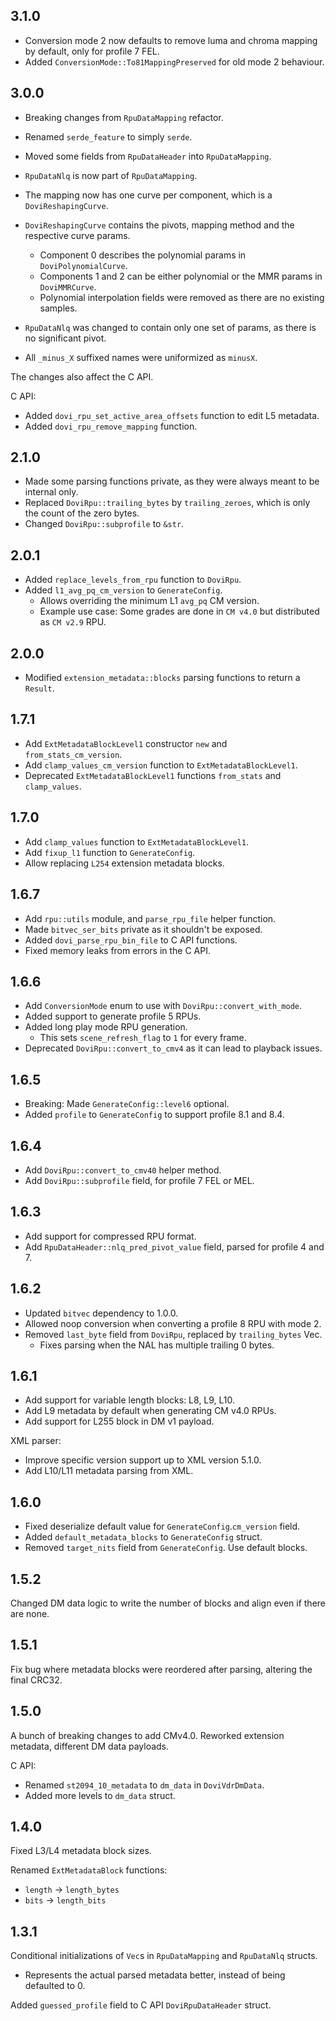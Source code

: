 ## 3.1.0
- Conversion mode 2 now defaults to remove luma and chroma mapping by default, only for profile 7 FEL.
- Added `ConversionMode::To81MappingPreserved` for old mode 2 behaviour.

## 3.0.0
- Breaking changes from `RpuDataMapping` refactor.
- Renamed `serde_feature` to simply `serde`.

- Moved some fields from `RpuDataHeader` into `RpuDataMapping`.
- `RpuDataNlq` is now part of `RpuDataMapping`.

- The mapping now has one curve per component, which is a `DoviReshapingCurve`.
- `DoviReshapingCurve` contains the pivots, mapping method and the respective curve params.
    - Component 0 describes the polynomial params in `DoviPolynomialCurve`.
    - Components 1 and 2 can be either polynomial or the MMR params in `DoviMMRCurve`.
    - Polynomial interpolation fields were removed as there are no existing samples.

- `RpuDataNlq` was changed to contain only one set of params, as there is no significant pivot.
- All `_minus_X` suffixed names were uniformized as `minusX`.

The changes also affect the C API.

C API:
- Added `dovi_rpu_set_active_area_offsets` function to edit L5 metadata.  
- Added `dovi_rpu_remove_mapping` function.


## 2.1.0
- Made some parsing functions private, as they were always meant to be internal only.
- Replaced `DoviRpu::trailing_bytes` by `trailing_zeroes`, which is only the count of the zero bytes.
- Changed `DoviRpu::subprofile` to `&str`.

## 2.0.1
- Added `replace_levels_from_rpu` function to `DoviRpu`.
- Added `l1_avg_pq_cm_version` to `GenerateConfig`.
    - Allows overriding the minimum L1 `avg_pq` CM version.
    - Example use case: Some grades are done in `CM v4.0` but distributed as `CM v2.9` RPU.

## 2.0.0
- Modified `extension_metadata::blocks` parsing functions to return a `Result`.

## 1.7.1
- Add `ExtMetadataBlockLevel1` constructor `new` and `from_stats_cm_version`.
- Add `clamp_values_cm_version` function to `ExtMetadataBlockLevel1`.
- Deprecated `ExtMetadataBlockLevel1` functions `from_stats` and `clamp_values`.

## 1.7.0
- Add `clamp_values` function to `ExtMetadataBlockLevel1`.
- Add `fixup_l1` function to `GenerateConfig`.
- Allow replacing `L254` extension metadata blocks.

## 1.6.7

- Add `rpu::utils` module, and `parse_rpu_file` helper function.
- Made `bitvec_ser_bits` private as it shouldn't be exposed.
- Added `dovi_parse_rpu_bin_file` to C API functions.
- Fixed memory leaks from errors in the C API.

## 1.6.6

- Add `ConversionMode` enum to use with `DoviRpu::convert_with_mode`.
- Added support to generate profile 5 RPUs.
- Added long play mode RPU generation.
    - This sets `scene_refresh_flag` to `1` for every frame.
- Deprecated `DoviRpu::convert_to_cmv4` as it can lead to playback issues.

## 1.6.5

- Breaking: Made `GenerateConfig::level6` optional.
- Added `profile` to `GenerateConfig` to support profile 8.1 and 8.4.

## 1.6.4

- Add `DoviRpu::convert_to_cmv40` helper method.
- Add `DoviRpu::subprofile` field, for profile 7 FEL or MEL.

## 1.6.3

- Add support for compressed RPU format.
- Add `RpuDataHeader::nlq_pred_pivot_value` field, parsed for profile 4 and 7.

## 1.6.2

- Updated `bitvec` dependency to 1.0.0.
- Allowed noop conversion when converting a profile 8 RPU with mode 2.
- Removed `last_byte` field from `DoviRpu`, replaced by `trailing_bytes` Vec.
    - Fixes parsing when the NAL has multiple trailing 0 bytes.

## 1.6.1

- Add support for variable length blocks: L8, L9, L10.
- Add L9 metadata by default when generating CM v4.0 RPUs.
- Add support for L255 block in DM v1 payload.

XML parser:
- Improve specific version support up to XML version 5.1.0.
- Add L10/L11 metadata parsing from XML.

## 1.6.0

- Fixed deserialize default value for `GenerateConfig`.`cm_version` field.
- Added `default_metadata_blocks` to `GenerateConfig` struct.
- Removed `target_nits` field from `GenerateConfig`. Use default blocks.

## 1.5.2

Changed DM data logic to write the number of blocks and align even if there are none.

## 1.5.1

Fix bug where metadata blocks were reordered after parsing, altering the final CRC32.

## 1.5.0

A bunch of breaking changes to add CMv4.0.
Reworked extension metadata, different DM data payloads.

C API:
- Renamed `st2094_10_metadata` to `dm_data` in `DoviVdrDmData`.
- Added more levels to `dm_data` struct.

## 1.4.0

Fixed L3/L4 metadata block sizes.

Renamed `ExtMetadataBlock` functions:
- `length` -> `length_bytes`
- `bits` -> `length_bits`

## 1.3.1

Conditional initializations of `Vec`s in `RpuDataMapping` and `RpuDataNlq` structs.  
- Represents the actual parsed metadata better, instead of being defaulted to 0.

Added `guessed_profile` field to C API `DoviRpuDataHeader` struct.
